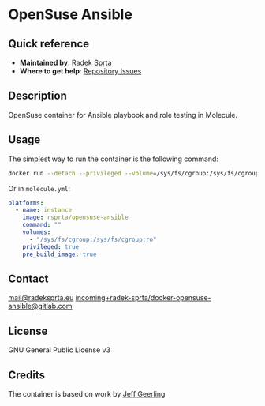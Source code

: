 # OpenSuse Ansible

## Quick reference
-	**Maintained by**: [Radek Sprta](https://gitlab.com/radek-sprta)
-	**Where to get help**: [Repository Issues](https://gitlab.com/radek-sprta/docker-opensuse-ansible/-/issues)

## Description
OpenSuse container for Ansible playbook and role testing in Molecule.

## Usage
The simplest way to run the container is the following command:

```bash
docker run --detach --privileged --volume=/sys/fs/cgroup:/sys/fs/cgroup:ro rsprta/opensuse-ansible
```

Or in `molecule.yml`:

```yaml
platforms:
  - name: instance
    image: rsprta/opensuse-ansible
    command: ""
    volumes:
      - "/sys/fs/cgroup:/sys/fs/cgroup:ro"
    privileged: true
    pre_build_image: true
```

## Contact
[mail@radeksprta.eu](mailto:mail@radeksprta.eu)
[incoming+radek-sprta/docker-opensuse-ansible@gitlab.com](incoming+radek-sprta/docker-opensuse-ansible@gitlab.com)

## License
GNU General Public License v3

## Credits
The container is based on work by [Jeff Geerling](https://hub.docker.com/u/geerlingguy)
